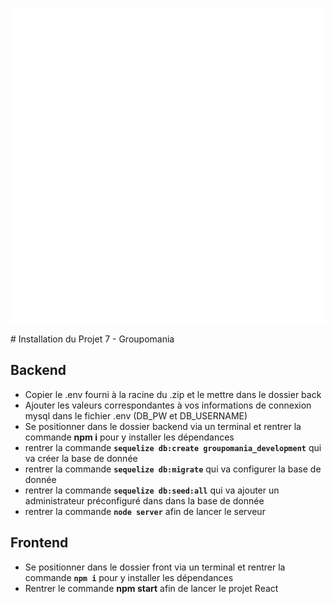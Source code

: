 <p align="center">
<img src="front\public\images\logos\icon-left-font-monochrome-white.png">
</p>
# Installation du Projet 7 - Groupomania

## Backend

- Copier le .env fourni à la racine du .zip et le mettre dans le dossier back
- Ajouter les valeurs correspondantes à vos informations de connexion mysql dans le fichier .env (DB_PW et DB_USERNAME)
- Se  positionner dans le dossier backend via un terminal et rentrer la commande **npm i** pour y installer les dépendances
- rentrer la commande **`sequelize db:create groupomania_development`** qui va créer la base de donnée
- rentrer la commande **`sequelize db:migrate`** qui va configurer la base de donnée
- rentrer la commande **`sequelize db:seed:all`** qui va ajouter un administrateur préconfiguré dans dans la base de donnée
- rentrer la commande **`node server`** afin de lancer le serveur

## Frontend

- Se positionner dans le dossier front via un terminal et rentrer la commande **`npm i`** pour y installer les dépendances
- Rentrer le commande **npm start**  afin de lancer le projet React
